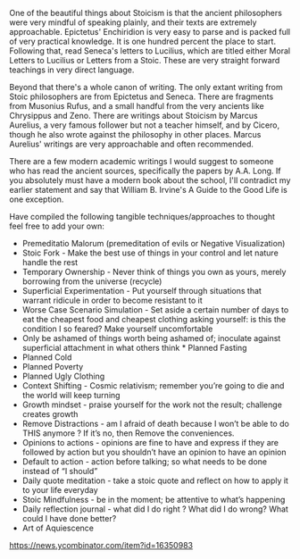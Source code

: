One of the beautiful things about Stoicism is that the ancient philosophers were very mindful of speaking plainly, and their texts are extremely approachable. Epictetus' Enchiridion is very easy to parse and is packed full of very practical knowledge. It is one hundred percent the place to start. Following that, read Seneca's letters to Lucilius, which are titled either Moral Letters to Lucilius or Letters from a Stoic. These are very straight forward teachings in very direct language.

Beyond that there's a whole canon of writing. The only extant writing from Stoic philosophers are from Epictetus and Seneca. There are fragments from Musonius Rufus, and a small handful from the very ancients like Chrysippus and Zeno. There are writings about Stoicism by Marcus Aurelius, a very famous follower but not a teacher himself, and by Cicero, though he also wrote against the philosophy in other places. Marcus Aurelius' writings are very approachable and often recommended.

There are a few modern academic writings I would suggest to someone who has read the ancient sources, specifically the papers by A.A. Long. If you absolutely must have a modern book about the school, I'll contradict my earlier statement and say that William B. Irvine's A Guide to the Good Life is one exception.


Have compiled the following tangible techniques/approaches to thought feel free to add your own:

* Premeditatio Malorum (premeditation of evils or Negative Visualization)
* Stoic Fork - Make the best use of things in your control and let nature handle the rest
* Temporary Ownership - Never think of things you own as yours, merely borrowing from the universe (recycle)
* Superficial Experimentation - Put yourself through situations that warrant ridicule in order to become resistant to it
* Worse Case Scenario Simulation - Set aside a certain number of days to eat the cheapest food and cheapest clothing asking yourself: is this the condition I so feared? Make yourself uncomfortable
* Only be ashamed of things worth being ashamed of; inoculate against superficial attachment in what others think * Planned Fasting
* Planned Cold
* Planned Poverty
* Planned Ugly Clothing
* Context Shifting - Cosmic relativism; remember you’re going to die and the world will keep turning
* Growth mindset - praise yourself for the work not the result; challenge creates growth
* Remove Distractions - am I afraid of death because I won’t be able to do THIS anymore ? If it’s no, then Remove the conveniences.
* Opinions to actions - opinions are fine to have and express if they are followed by action but you shouldn’t have an opinion to have an opinion
* Default to action - action before talking; so what needs to be done instead of “I should”
* Daily quote meditation - take a stoic quote and reflect on how to apply it to your life everyday
* Stoic Mindfulness - be in the moment; be attentive to what’s happening
* Daily reflection journal - what did I do right ? What did I do wrong? What could I have done better?
* Art of Aquiescence

https://news.ycombinator.com/item?id=16350983